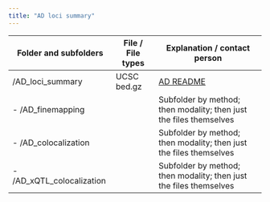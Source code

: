 ```yaml
---
title: "AD loci summary"
---
```


| Folder and subfolders         | File / File types | Explanation / **contact person**                                                                                          |
|-------------------------------|-------------------|----------------------------------------------------------------------------------------------------------------------------|
| /AD_loci_summary              | UCSC bed.gz       | [AD README](https://github.com/cumc/xqtl-data/blob/main/release_data/README.md)                                           |
|- /AD_finemapping              |                   | Subfolder by method; then modality; then just the files themselves                                                         |
|- /AD_colocalization           |                   | Subfolder by method; then modality; then just the files themselves                                                         |
|- /AD_xQTL_colocalization      |                   | Subfolder by method; then modality; then just the files themselves                                                         |

